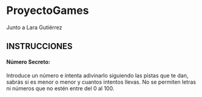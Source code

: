 # ProyectoGames
Junto a Lara Gutiérrez


## INSTRUCCIONES


#### Número Secreto:
 Introduce un número e intenta adivinarlo siguiendo las pistas que te dan, sabrás si es menor o menor y cuantos intentos   llevas. No se permiten letras ni números que no estén entre del 0 al 100.
